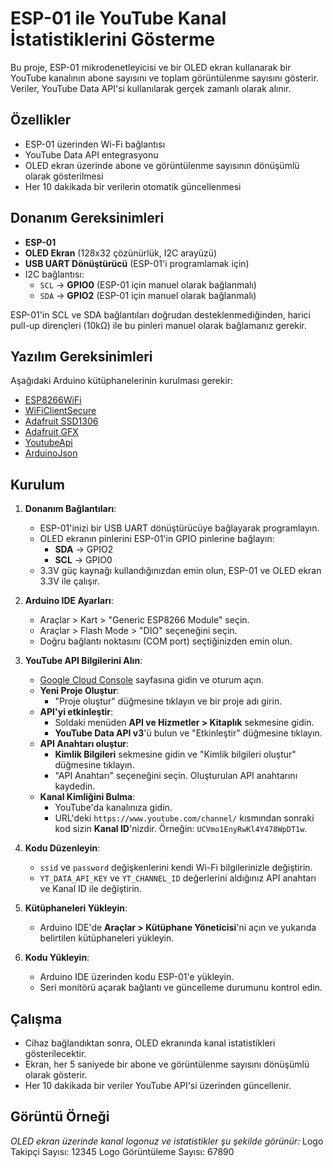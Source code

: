 # ESP-01 ile YouTube Kanal İstatistiklerini Gösterme

Bu proje, ESP-01 mikrodenetleyicisi ve bir OLED ekran kullanarak bir YouTube kanalının abone sayısını ve toplam görüntülenme sayısını gösterir. Veriler, YouTube Data API'si kullanılarak gerçek zamanlı olarak alınır.

## Özellikler

- ESP-01 üzerinden Wi-Fi bağlantısı
- YouTube Data API entegrasyonu
- OLED ekran üzerinde abone ve görüntülenme sayısının dönüşümlü olarak gösterilmesi
- Her 10 dakikada bir verilerin otomatik güncellenmesi

## Donanım Gereksinimleri

- **ESP-01** 
- **OLED Ekran** (128x32 çözünürlük, I2C arayüzü)
- **USB UART Dönüştürücü** (ESP-01'i programlamak için)
- I2C bağlantısı:
  - `SCL` → **GPIO0** (ESP-01 için manuel olarak bağlanmalı)
  - `SDA` → **GPIO2** (ESP-01 için manuel olarak bağlanmalı)

ESP-01'in SCL ve SDA bağlantıları doğrudan desteklenmediğinden, harici pull-up dirençleri (10kΩ) ile bu pinleri manuel olarak bağlamanız gerekir.

## Yazılım Gereksinimleri

Aşağıdaki Arduino kütüphanelerinin kurulması gerekir:

- [ESP8266WiFi](https://arduino-esp8266.readthedocs.io/)
- [WiFiClientSecure](https://github.com/esp8266/Arduino/tree/master/libraries/ESP8266WiFi)
- [Adafruit SSD1306](https://github.com/adafruit/Adafruit_SSD1306)
- [Adafruit GFX](https://github.com/adafruit/Adafruit-GFX-Library)
- [YoutubeApi](https://github.com/witnessmenow/arduino-youtube-api)
- [ArduinoJson](https://arduinojson.org/)

## Kurulum

1. **Donanım Bağlantıları**:
   - ESP-01'inizi bir USB UART dönüştürücüye bağlayarak programlayın.
   - OLED ekranın pinlerini ESP-01'in GPIO pinlerine bağlayın:
     - **SDA** → GPIO2
     - **SCL** → GPIO0
   - 3.3V güç kaynağı kullandığınızdan emin olun, ESP-01 ve OLED ekran 3.3V ile çalışır.

2. **Arduino IDE Ayarları**:
   - Araçlar > Kart > "Generic ESP8266 Module" seçin.
   - Araçlar > Flash Mode > "DIO" seçeneğini seçin.
   - Doğru bağlantı noktasını (COM port) seçtiğinizden emin olun.

3. **YouTube API Bilgilerini Alın**:
   - [Google Cloud Console](https://console.cloud.google.com/) sayfasına gidin ve oturum açın.
   - **Yeni Proje Oluştur**:
     - "Proje oluştur" düğmesine tıklayın ve bir proje adı girin.
   - **API'yi etkinleştir**:
     - Soldaki menüden **API ve Hizmetler > Kitaplık** sekmesine gidin.
     - **YouTube Data API v3**'ü bulun ve "Etkinleştir" düğmesine tıklayın.
   - **API Anahtarı oluştur**:
     - **Kimlik Bilgileri** sekmesine gidin ve "Kimlik bilgileri oluştur" düğmesine tıklayın.
     - "API Anahtarı" seçeneğini seçin. Oluşturulan API anahtarını kaydedin.
   - **Kanal Kimliğini Bulma**:
     - YouTube'da kanalınıza gidin.
     - URL'deki `https://www.youtube.com/channel/` kısmından sonraki kod sizin **Kanal ID**'nizdir. Örneğin: `UCVmo1EnyRwKl4Y478WpDT1w`.

4. **Kodu Düzenleyin**:
   - `ssid` ve `password` değişkenlerini kendi Wi-Fi bilgilerinizle değiştirin.
   - `YT_DATA_API_KEY` ve `YT_CHANNEL_ID` değerlerini aldığınız API anahtarı ve Kanal ID ile değiştirin.

5. **Kütüphaneleri Yükleyin**:
   - Arduino IDE'de **Araçlar > Kütüphane Yöneticisi**'ni açın ve yukarıda belirtilen kütüphaneleri yükleyin.

6. **Kodu Yükleyin**:
   - Arduino IDE üzerinden kodu ESP-01'e yükleyin.
   - Seri monitörü açarak bağlantı ve güncelleme durumunu kontrol edin.

## Çalışma

- Cihaz bağlandıktan sonra, OLED ekranında kanal istatistikleri gösterilecektir.
- Ekran, her 5 saniyede bir abone ve görüntülenme sayısını dönüşümlü olarak gösterir.
- Her 10 dakikada bir veriler YouTube API'si üzerinden güncellenir.

## Görüntü Örneği

_OLED ekran üzerinde kanal logonuz ve istatistikler şu şekilde görünür:_
Logo Takipçi Sayısı: 12345 Logo Görüntüleme Sayısı: 67890

